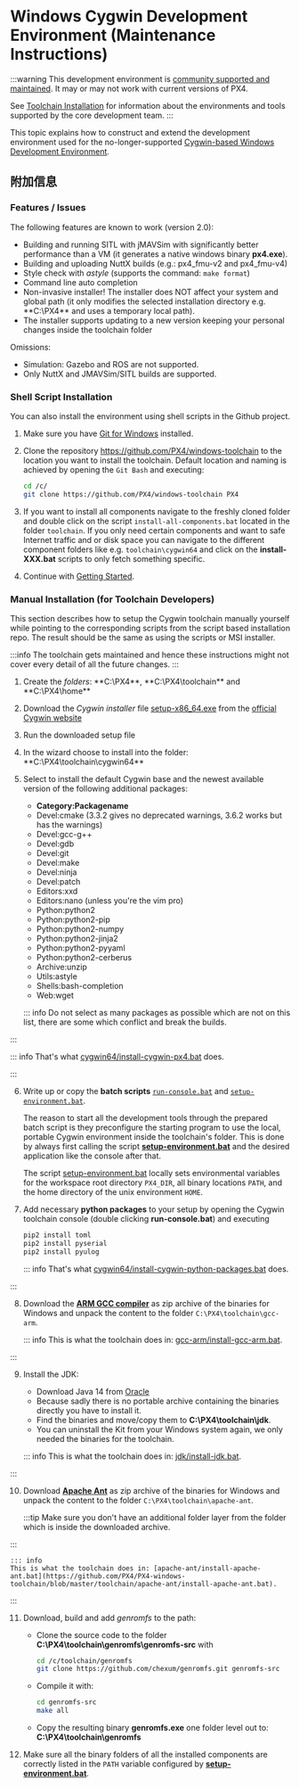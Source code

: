 # Windows Cygwin Development Environment (Maintenance Instructions)

:::warning
This development environment is [community supported and maintained](../advanced/community_supported_dev_env.md).
It may or may not work with current versions of PX4.

See [Toolchain Installation](../dev_setup/dev_env.md) for information about the environments and tools supported by the core development team.
:::

This topic explains how to construct and extend the development environment used for the no-longer-supported [Cygwin-based Windows Development Environment](../dev_setup/dev_env_windows_cygwin.md).

## 附加信息

### Features / Issues

The following features are known to work (version 2.0):

- Building and running SITL with jMAVSim with significantly better performance than a VM (it generates a native windows binary **px4.exe**).
- Building and uploading NuttX builds (e.g.: px4_fmu-v2 and px4_fmu-v4)
- Style check with _astyle_ (supports the command: `make format`)
- Command line auto completion
- Non-invasive installer! The installer does NOT affect your system and global path (it only modifies the selected installation directory e.g. \*\*C:\PX4\*\* and uses a temporary local path).
- The installer supports updating to a new version keeping your personal changes inside the toolchain folder

Omissions:

- Simulation: Gazebo and ROS are not supported.
- Only NuttX and JMAVSim/SITL builds are supported.

### Shell Script Installation

You can also install the environment using shell scripts in the Github project.

1. Make sure you have [Git for Windows](https://git-scm.com/download/win) installed.

2. Clone the repository https://github.com/PX4/windows-toolchain to the location you want to install the toolchain. Default location and naming is achieved by opening the `Git Bash` and executing:

   ```sh
   cd /c/
   git clone https://github.com/PX4/windows-toolchain PX4
   ```

3. If you want to install all components navigate to the freshly cloned folder and double click on the script `install-all-components.bat` located in the folder `toolchain`. If you only need certain components and want to safe Internet traffic and or disk space you can navigate to the different component folders like e.g. `toolchain\cygwin64` and click on the **install-XXX.bat** scripts to only fetch something specific.

4. Continue with [Getting Started](../dev_setup/dev_env_windows_cygwin.md#getting-started).

### Manual Installation (for Toolchain Developers)

This section describes how to setup the Cygwin toolchain manually yourself while pointing to the corresponding scripts from the script based installation repo.
The result should be the same as using the scripts or MSI installer.

:::info
The toolchain gets maintained and hence these instructions might not cover every detail of all the future changes.
:::

1. Create the _folders_: \*\*C:\PX4\*\*, \*\*C:\PX4\toolchain\*\* and \*\*C:\PX4\home\*\*

2. Download the _Cygwin installer_ file [setup-x86_64.exe](https://cygwin.com/setup-x86_64.exe) from the [official Cygwin website](https://cygwin.com/install.html)

3. Run the downloaded setup file

4. In the wizard choose to install into the folder: \*\*C:\PX4\toolchain\cygwin64\*\*

5. Select to install the default Cygwin base and the newest available version of the following additional packages:

   - **Category:Packagename**
   - Devel:cmake (3.3.2 gives no deprecated warnings, 3.6.2 works but has the warnings)
   - Devel:gcc-g++
   - Devel:gdb
   - Devel:git
   - Devel:make
   - Devel:ninja
   - Devel:patch
   - Editors:xxd
   - Editors:nano (unless you're the vim pro)
   - Python:python2
   - Python:python2-pip
   - Python:python2-numpy
   - Python:python2-jinja2
   - Python:python2-pyyaml
   - Python:python2-cerberus
   - Archive:unzip
   - Utils:astyle
   - Shells:bash-completion
   - Web:wget

   ::: info
   Do not select as many packages as possible which are not on this list, there are some which conflict and break the builds.

:::

   ::: info
   That's what [cygwin64/install-cygwin-px4.bat](https://github.com/PX4/PX4-windows-toolchain/blob/master/toolchain/cygwin64/install-cygwin-px4.bat) does.

:::

6. Write up or copy the **batch scripts** [`run-console.bat`](https://github.com/PX4/PX4-windows-toolchain/blob/master/run-console.bat) and [`setup-environment.bat`](https://github.com/PX4/PX4-windows-toolchain/blob/master/toolchain/scripts/setup-environment.bat).

   The reason to start all the development tools through the prepared batch script is they preconfigure the starting program to use the local, portable Cygwin environment inside the toolchain's folder.
   This is done by always first calling the script [**setup-environment.bat**](https://github.com/PX4/PX4-windows-toolchain/blob/master/toolchain/scripts/setup-environment.bat) and the desired application like the console after that.

   The script [setup-environment.bat](https://github.com/PX4/PX4-windows-toolchain/blob/master/toolchain/scripts/setup-environment.bat) locally sets environmental variables for the workspace root directory `PX4_DIR`, all binary locations `PATH`, and the home directory of the unix environment `HOME`.

7. Add necessary **python packages** to your setup by opening the Cygwin toolchain console (double clicking **run-console.bat**) and executing

   ```sh
   pip2 install toml
   pip2 install pyserial
   pip2 install pyulog
   ```

   ::: info
   That's what [cygwin64/install-cygwin-python-packages.bat](https://github.com/PX4/PX4-windows-toolchain/blob/master/toolchain/cygwin64/install-cygwin-python-packages.bat) does.

:::

8. Download the [**ARM GCC compiler**](https://developer.arm.com/Tools%20and%20Software/GNU%20Toolchain) as zip archive of the binaries for Windows and unpack the content to the folder `C:\PX4\toolchain\gcc-arm`.

   ::: info
   This is what the toolchain does in: [gcc-arm/install-gcc-arm.bat](https://github.com/PX4/PX4-windows-toolchain/blob/master/toolchain/gcc-arm/install-gcc-arm.bat).

:::

9. Install the JDK:

   - Download Java 14 from [Oracle](https://www.oracle.com/java/technologies/downloads/)
   - Because sadly there is no portable archive containing the binaries directly you have to install it.
   - Find the binaries and move/copy them to **C:\PX4\toolchain\jdk**.
   - You can uninstall the Kit from your Windows system again, we only needed the binaries for the toolchain.

   ::: info
   This is what the toolchain does in: [jdk/install-jdk.bat](https://github.com/PX4/PX4-windows-toolchain/blob/master/toolchain/jdk/install-jdk.bat).

:::

10. Download [**Apache Ant**](https://ant.apache.org/bindownload.cgi) as zip archive of the binaries for Windows and unpack the content to the folder `C:\PX4\toolchain\apache-ant`.

    :::tip
    Make sure you don't have an additional folder layer from the folder which is inside the downloaded archive.

:::

    ::: info
    This is what the toolchain does in: [apache-ant/install-apache-ant.bat](https://github.com/PX4/PX4-windows-toolchain/blob/master/toolchain/apache-ant/install-apache-ant.bat).

:::

11. Download, build and add _genromfs_ to the path:
    - Clone the source code to the folder **C:\PX4\toolchain\genromfs\genromfs-src** with

      ```sh
      cd /c/toolchain/genromfs
      git clone https://github.com/chexum/genromfs.git genromfs-src
      ```

    - Compile it with:

      ```sh
      cd genromfs-src
      make all
      ```

    - Copy the resulting binary **genromfs.exe** one folder level out to: **C:\PX4\toolchain\genromfs**

12. Make sure all the binary folders of all the installed components are correctly listed in the `PATH` variable configured by [**setup-environment.bat**](https://github.com/PX4/PX4-windows-toolchain/blob/master/toolchain/scripts/setup-environment.bat).
